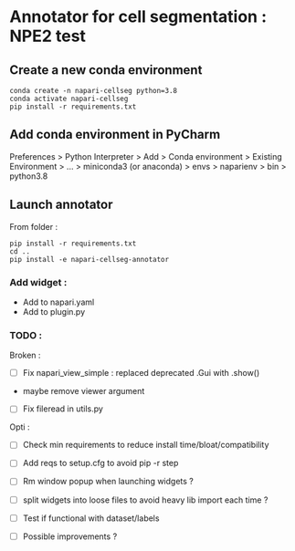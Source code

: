  # Annotator for cell segmentation : NPE2 test
 
## Create a new conda environment
```
conda create -n napari-cellseg python=3.8 
conda activate napari-cellseg
pip install -r requirements.txt
```

## Add conda environment in PyCharm

Preferences > Python Interpreter > Add > Conda environment > Existing Environment >
... > miniconda3 (or anaconda) > envs > naparienv > bin > python3.8

## Launch annotator 

From folder :
```
pip install -r requirements.txt
cd ..
pip install -e napari-cellseg-annotator
```

### Add widget :
- Add to napari.yaml
- Add to plugin.py
### TODO :
Broken :
- [ ] Fix napari_view_simple : replaced deprecated .Gui with .show()
- maybe remove viewer argument 
- [ ] Fix fileread in utils.py

Opti :
- [ ] Check min requirements to reduce install time/bloat/compatibility 
- [ ] Add reqs to setup.cfg to avoid pip -r step
- [ ] Rm window popup when launching widgets ?
- [ ] split widgets into loose files to avoid heavy lib import each time ?
- [ ] Test if functional with dataset/labels
- [ ] Possible improvements ? 


